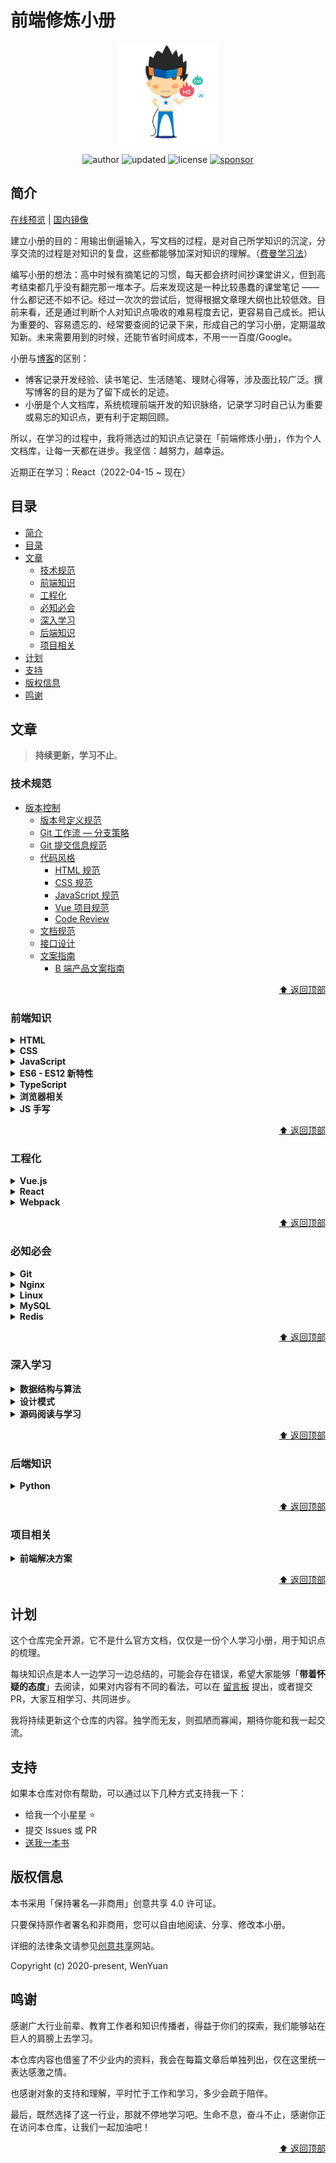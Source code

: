# 前端修炼小册

<p align="center">
  <img src="/docs/.vuepress/public/img/skills.png" alt="fedbook.cn" width="160" height="160">
</p>

<p align="center">
  <img alt="author" src="https://img.shields.io/badge/author-wenyuan-blue.svg?style=flat-square">
  <img alt="updated" src="https://img.shields.io/badge/update-2022.05-blue.svg?style=flat-square">
  <img alt="license" src="https://img.shields.io/badge/license-CC BY NC 4.0-blue.svg?style=flat-square">
  <a href="https://www.wenyuanblog.com/gift.html" target="_blank">
    <img alt="sponsor" src="https://img.shields.io/badge/sponsor-❤-ff69b4.svg?style=flat-square">
  </a>
</p>

## 简介

[在线预览](https://www.fedbook.cn/) | [国内镜像](https://fedbook.gitee.io/)

建立小册的目的：用输出倒逼输入，写文档的过程，是对自己所学知识的沉淀，分享交流的过程是对知识的复盘，这些都能够加深对知识的理解。（[费曼学习法](https://36kr.com/p/1721599983617)）

编写小册的想法：高中时候有摘笔记的习惯，每天都会挤时间抄课堂讲义，但到高考结束都几乎没有翻完那一堆本子。后来发现这是一种比较愚蠢的课堂笔记 —— 什么都记还不如不记。经过一次次的尝试后，觉得根据文章理大纲也比较低效。目前来看，还是通过判断个人对知识点吸收的难易程度去记，更容易自己成长。把认为重要的、容易遗忘的、经常要查阅的记录下来，形成自己的学习小册，定期温故知新。未来需要用到的时候，还能节省时间成本，不用一一百度/Google。

小册与[博客](https://www.wenyuanblog.com/)的区别：

* 博客记录开发经验、读书笔记、生活随笔、理财心得等，涉及面比较广泛。撰写博客的目的是为了留下成长的足迹。
* 小册是个人文档库，系统梳理前端开发的知识脉络，记录学习时自己认为重要或易忘的知识点，更有利于定期回顾。

所以，在学习的过程中，我将筛选过的知识点记录在「前端修炼小册」，作为个人文档库，让每一天都在进步。我坚信：越努力，越幸运。

近期正在学习：React（2022-04-15 ~ 现在）

## 目录

- [简介](#简介)
- [目录](#目录)
- [文章](#文章)
  - [技术规范](#技术规范)
  - [前端知识](#前端知识)
  - [工程化](#工程化)
  - [必知必会](#必知必会)
  - [深入学习](#深入学习)
  - [后端知识](#后端知识)
  - [项目相关](#项目相关)
- [计划](#计划)
- [支持](#支持)
- [版权信息](#版权信息)
- [鸣谢](#鸣谢)

## 文章

> **持续更新，学习不止**。

### 技术规范

- [版本控制](https://fedbook.cn/style-guide/version-control/)
  - [版本号定义规范](https://fedbook.cn/style-guide/version-control/version-number/)
  - [Git 工作流 — 分支策略](https://fedbook.cn/style-guide/version-control/git-workflow/)
  - [Git 提交信息规范](https://fedbook.cn/style-guide/version-control/git-commit-message/)
  - [代码风格](https://fedbook.cn/style-guide/program/)
    - [HTML 规范](https://fedbook.cn/style-guide/program/html-spec/)
    - [CSS 规范](https://fedbook.cn/style-guide/program/css-spec/)
    - [JavaScript 规范](https://fedbook.cn/style-guide/program/javascript-spec/)
    - [Vue 项目规范](https://fedbook.cn/style-guide/program/vuejs-spec/)
    - [Code Review](https://fedbook.cn/style-guide/program/code-review/)
  - [文档规范](https://fedbook.cn/style-guide/document/)
  - [接口设计](https://fedbook.cn/style-guide/apis/)
  - [文案指南](https://fedbook.cn/style-guide/product/)
    - [B 端产品文案指南](https://fedbook.cn/style-guide/version-control/tob/)

<p align=right>
  <a href="#目录">⬆️ 返回顶部</a>
</p>

### 前端知识

<details>
<summary><b>HTML</b></summary>

- [HTML 基本结构](https://fedbook.cn/frontend-knowledge/html/html-basic-structure/)
- [语义类标签](https://fedbook.cn/frontend-knowledge/html/semantic-elements/)
- 其它知识点，待后续继续补充

</details>

<details>
<summary><b>CSS</b></summary>

- [CSS 引入方式](https://fedbook.cn/frontend-knowledge/css/ways-to-insert-css/)
- [选择器与样式优先级](https://fedbook.cn/frontend-knowledge/css/selectors-and-selector-priority/)
- [伪元素和伪类](https://fedbook.cn/frontend-knowledge/css/pseudo-elements-and-pseudo-classes/)
- [长度和单位](https://fedbook.cn/frontend-knowledge/css/length-and-units/)
- [盒模型](https://fedbook.cn/frontend-knowledge/css/box-model/)
- [定位（position）](https://fedbook.cn/frontend-knowledge/css/position-property/)
- [浮动（float）](https://fedbook.cn/frontend-knowledge/css/float-property/)
- [BFC](https://fedbook.cn/frontend-knowledge/css/bfc/)
- [经典布局](https://fedbook.cn/frontend-knowledge/css/layout/)
- [Flexbox 布局](https://fedbook.cn/frontend-knowledge/css/flexbox/)
- [Grid 布局](https://fedbook.cn/frontend-knowledge/css/grid/)
- 其它知识点，待后续继续补充

</details>

<details>
<summary><b>JavaScript</b></summary>

- **JavaScript 核心**
- [数据类型](https://fedbook.cn/frontend-knowledge/javascript/data-types/)
- [栈空间和堆空间](https://fedbook.cn/frontend-knowledge/javascript/stack-and-heap/)
- [执行上下文和调用栈](https://fedbook.cn/frontend-knowledge/javascript/execution-context/)
- [作用域](https://fedbook.cn/frontend-knowledge/javascript/scope/)
- [闭包](https://fedbook.cn/frontend-knowledge/javascript/closure/)
- [this 指向](https://fedbook.cn/frontend-knowledge/javascript/this-keyword/)
- [原型与原型链](https://fedbook.cn/frontend-knowledge/javascript/prototype-and-prototype-chain/)
- [垃圾回收](https://fedbook.cn/frontend-knowledge/javascript/gc/)
- [同步与异步](https://fedbook.cn/frontend-knowledge/javascript/sync-and-async/)
- [事件循环机制](https://fedbook.cn/frontend-knowledge/javascript/event-loop/)
- [浅克隆与深克隆](https://fedbook.cn/frontend-knowledge/javascript/shallow-clone-and-deep-clone/)
- [高阶函数](https://fedbook.cn/frontend-knowledge/javascript/higher-order-function/)
- **JavaScript 专题**
- [数组遍历的几种方式](https://fedbook.cn/frontend-knowledge/javascript/array-iteration/)
- [对象遍历的几种方式](https://fedbook.cn/frontend-knowledge/javascript/object-iteration/)
- [继承的八种方式](https://fedbook.cn/frontend-knowledge/javascript/inheritance/)
- [声明函数的六种方式](https://fedbook.cn/frontend-knowledge/javascript/function-declare/)
- [调用函数的四种方式](https://fedbook.cn/frontend-knowledge/javascript/function-invocation/)
- 其它知识点，待后续继续补充

</details>

<details>
<summary><b>ES6 - ES12 新特性</b></summary>

- [ECMAScript2015(ES6)](https://fedbook.cn/frontend-knowledge/es6-and-beyond/es6-let-const/)
- [ECMAScript2016(ES7)](https://fedbook.cn/frontend-knowledge/es6-and-beyond/es7-array/)
- [ECMAScript2017(ES8)](https://fedbook.cn/frontend-knowledge/es6-and-beyond/es8-async-await/)
- [ECMAScript2018(ES9)](https://fedbook.cn/frontend-knowledge/es6-and-beyond/es9-for-await-of/)
- [ECMAScript2019(ES10)](https://fedbook.cn/frontend-knowledge/es6-and-beyond/es10-object/)
- [ECMAScript2020(ES11)](https://fedbook.cn/frontend-knowledge/es6-and-beyond/es11-string/)
- [ECMAScript2021(ES12)](https://fedbook.cn/frontend-knowledge/es6-and-beyond/es12-string/)

</details>

<details>
<summary><b>TypeScript</b></summary>

- **TypeScript 基础**
- [基础类型](https://fedbook.cn/frontend-knowledge/typescript/basic-types/)
- [字面量类型](https://fedbook.cn/frontend-knowledge/typescript/literal/)
- [函数](https://fedbook.cn/frontend-knowledge/typescript/function/)
- [类](https://fedbook.cn/frontend-knowledge/typescript/class/)
- [接口类型与类型别名](https://fedbook.cn/frontend-knowledge/typescript/interface-and-type/)
- [联合类型与交叉类型](https://fedbook.cn/frontend-knowledge/typescript/union-and-intersection/)
- [枚举](https://fedbook.cn/frontend-knowledge/typescript/enum/)
- [泛型](https://fedbook.cn/frontend-knowledge/typescript/generics/)
- **TypeScript 进阶**
- [类型守卫](https://fedbook.cn/frontend-knowledge/typescript/type-guard/)

</details>

<details>
<summary><b>浏览器相关</b></summary>

- **浏览器工作原理**
- [浏览器宏观认识](https://fedbook.cn/frontend-knowledge/browser/browser-macro-knowledge/)
- [浏览器内核与 JavaScript 引擎](https://fedbook.cn/frontend-knowledge/browser/kernel-and-javascript-engine/)
- [渲染引擎的工作原理](https://fedbook.cn/frontend-knowledge/browser/execution-details-of-rendering-process/)
- [V8 引擎的工作原理](https://fedbook.cn/frontend-knowledge/browser/execution-details-of-v8-engine/)
- **浏览器安全**
- [同源策略](https://fedbook.cn/frontend-knowledge/browser/same-origin-policy/)
- [跨站脚本攻击（XSS）](https://fedbook.cn/frontend-knowledge/browser/xss/)
- [CSRF 攻击](https://fedbook.cn/frontend-knowledge/browser/csrf/)
- [网络安全协议（HTTPS）](https://fedbook.cn/frontend-knowledge/browser/https/)

</details>

<details>
<summary><b>JS 手写</b></summary>

- **简单手写：函数**
- [实现防抖函数（debounce）](https://fedbook.cn/frontend-knowledge/javascript-handwritten/实现防抖函数-debounce/)
- [实现节流函数（throttle）](https://fedbook.cn/frontend-knowledge/javascript-handwritten/实现节流函数-throttle/)
- [实现浅克隆（shallowClone）](https://fedbook.cn/frontend-knowledge/javascript-handwritten/实现浅克隆-shallow-clone/)
- [实现深克隆（deepClone）](https://fedbook.cn/frontend-knowledge/javascript-handwritten/实现深克隆-deep-clone/)
- [实现 instanceof 运算符](https://fedbook.cn/frontend-knowledge/javascript-handwritten/实现instanceof运算符/)
- [实现 Object.create 方法](https://fedbook.cn/frontend-knowledge/javascript-handwritten/实现object-create方法/)
- [实现 new 运算符](https://fedbook.cn/frontend-knowledge/javascript-handwritten/实现new运算符/)
- [实现 call 方法](https://fedbook.cn/frontend-knowledge/javascript-handwritten/实现call方法/)
- [实现 apply 方法](https://fedbook.cn/frontend-knowledge/javascript-handwritten/实现apply方法/)
- [实现 bind 方法](https://fedbook.cn/frontend-knowledge/javascript-handwritten/实现bind方法/)
- 其它知识点，待后续继续补充
- **复杂手写：类库**
- [实现符合 Promises/A+ 规范的 Promise](https://fedbook.cn/frontend-knowledge/javascript-handwritten/my-promise/)
- 其它知识点，待后续继续补充

</details>

<p align=right>
  <a href="#目录">⬆️ 返回顶部</a>
</p>

### 工程化

<details>
<summary><b>Vue.js</b></summary>

- [基础用法要点](https://fedbook.cn/frontend-engineering/vuejs/basic-use/)
- [高级用法特性](https://fedbook.cn/frontend-engineering/vuejs/advanced-use/)
- [响应式原理](https://fedbook.cn/frontend-engineering/vuejs/reactive-data/)
- [虚拟 DOM 与 diff 算法](https://fedbook.cn/frontend-engineering/vuejs/virtual-dom-and-diff/)
- [模板编译](https://fedbook.cn/frontend-engineering/vuejs/template-compile/)
- [组件渲染与更新](https://fedbook.cn/frontend-engineering/vuejs/component-render-and-update/)
- [前端路由原理](https://fedbook.cn/frontend-engineering/vuejs/vue-router/)

</details>

<details>
<summary><b>React</b></summary>

- **React 基础** 
- [React JSX](https://fedbook.cn/frontend-engineering/react/react-jsx/)
- [React Hooks（内置）](https://fedbook.cn/frontend-engineering/react/react-internal-hooks/)
- [React Hooks（自定义）](https://fedbook.cn/frontend-engineering/react/react-custom-hooks/)
- [函数组件设计模式](https://fedbook.cn/frontend-engineering/react/function-component-design-patterns/)
- [React 表单知识点](https://fedbook.cn/frontend-engineering/react/form/)
- 近期在学习，每日更新

</details>

<details>
<summary><b>Webpack</b></summary>

- [核心概念](https://fedbook.cn/frontend-engineering/webpack/core-concept/)
- [基本配置](https://fedbook.cn/frontend-engineering/webpack/basic-config/)
- [高级配置](https://fedbook.cn/frontend-engineering/webpack/advanced-config/)
- [性能优化 - 构建速度](https://fedbook.cn/frontend-engineering/webpack/performance-optimization-in-build/)
- [性能优化 - 产出代码](https://fedbook.cn/frontend-engineering/webpack/performance-optimization-in-output/)
- [最佳实践 - 通用模板](https://fedbook.cn/frontend-engineering/webpack/generic-template/)

</details>

<p align=right>
  <a href="#目录">⬆️ 返回顶部</a>
</p>

### 必知必会

<details>
<summary><b>Git</b></summary>

- **Git 知识整理**
- [常用命令清单](https://fedbook.cn/basic-skills/git/common-command-manual/)
- [git rebase 的两种用法](https://fedbook.cn/basic-skills/git/git-rebase/)
- [配置密钥实现免密操作](https://fedbook.cn/basic-skills/git/add-ssh-key/)
- **Git 常见问题**
- [clone 速度过慢影响效率](https://fedbook.cn/basic-skills/git/solution-to-clone-too-slow/)
- [修改 commit 信息](https://fedbook.cn/basic-skills/git/solution-to-commit-info-mistake/)
- [已 commit 未 push，想修改代码](https://fedbook.cn/basic-skills/git/solution-to-last-commit-code-mistake/)
- [已 commit 未 push，漏提交文件](https://fedbook.cn/basic-skills/git/solution-to-missed-file-in-last-commit/)
- [刚刚的 commit 有误，想要撤回](https://fedbook.cn/basic-skills/git/solution-to-withdraw-last-commit/)
- [刚刚的 push 有误，想要撤回](https://fedbook.cn/basic-skills/git/solution-to-withdraw-last-push/)
- [pull 时发现代码冲突，如何解决](https://fedbook.cn/basic-skills/git/solution-to-code-conflict/)
- [如何修改历史 commits 中的用户名和邮箱](https://fedbook.cn/basic-skills/git/solution-to-change-name-and-email-in-history-commits/)
- [如何迁移仓库并保留 commits 记录](https://fedbook.cn/basic-skills/git/solution-to-migrate-repository-without-losing-history-commits/)
- [如何参与开源项目 - 提交 PR 与更新 Fork 分支](https://fedbook.cn/basic-skills/git/solution-to-participate-in-open-source-projects/)
- [如何使用 GitFlow 工作流进行团队协作](https://fedbook.cn/basic-skills/git/solution-to-gitflow/)

</details>

<details>
<summary><b>Nginx</b></summary>

- **Nginx 基础知识**
- [正向代理与反向代理](https://fedbook.cn/basic-skills/nginx/forward-proxy-and-reverse-proxy/)
- [负载均衡](https://fedbook.cn/basic-skills/nginx/load-balancing/)
- **Nginx 用法整理**
- [Nginx 的安装](https://fedbook.cn/basic-skills/nginx/installation-of-nginx/)
- [Nginx 的卸载](https://fedbook.cn/basic-skills/nginx/uninstallation-of-nginx/)
- [Nginx 常用命令](https://fedbook.cn/basic-skills/nginx/common-commands/)
- [Nginx 设置开机自启](https://fedbook.cn/basic-skills/nginx/set-auto-start-after-server-reboot/)
- [Nginx 配置文件详解](https://fedbook.cn/basic-skills/nginx/config-file-params-explanation/)
- [Nginx 配置文件模板](https://fedbook.cn/basic-skills/nginx/config-file-generic-template/)
- [Nginx 安全访问控制](https://fedbook.cn/basic-skills/nginx/ngx-http-access-module/)
- [Nginx 文件列表功能](https://fedbook.cn/basic-skills/nginx/ngx-http-autoindex-module/)
- [Nginx 页面安全认证](https://fedbook.cn/basic-skills/nginx/ngx-http-auth-basic-module/)
- [Nginx 部署 Https 安全认证](https://fedbook.cn/basic-skills/nginx/deploy-https-security-auth/)
- [Nginx 限流常用模块](https://fedbook.cn/basic-skills/nginx/traffic-limiting-modules/)
- **Nginx 部署方案**
- [Nginx 部署前后端分离项目](https://fedbook.cn/basic-skills/nginx/practice-in-front-end-separation-project/)
- 其它知识点，待后续继续补充

</details>

<details>
<summary><b>Linux</b></summary>

- **Linux 基础知识**
- [常用命令](https://fedbook.cn/basic-skills/linux/common-commands/)
- **Linux 常见问题**
- [vim 中文乱码问题](https://fedbook.cn/basic-skills/linux/solution-to-vim-encoding/)

</details>

<details>
<summary><b>MySQL</b></summary>

- **MySQL 基础知识**
- [MySQL 数据类型](https://fedbook.cn/basic-skills/mysql/data-types/)
- [MySQL 主键和自增 ID](https://fedbook.cn/basic-skills/mysql/primary-key-and-increment-id/)
- **MySQL 日常运维**
- [MySQL 的安装与卸载](https://fedbook.cn/basic-skills/mysql/installation-of-mysql/)
- [MySQL 常用命令](https://fedbook.cn/basic-skills/mysql/common-commands/)
- [MySQL 数据库设计规范](https://fedbook.cn/basic-skills/mysql/db-design-spec/)
- 其它知识点，待后续继续补充

</details>

<details>
<summary><b>Redis</b></summary>

- **Redis 基础知识**
- [Redis 数据类型](https://fedbook.cn/basic-skills/redis/data-types/)
- [Redis 缓存三大问题](https://fedbook.cn/basic-skills/redis/three-cache-problems/)

</details>

<p align=right>
  <a href="#目录">⬆️ 返回顶部</a>
</p>

### 深入学习

<details>
<summary><b>数据结构与算法</b></summary>

- [复杂度分析](https://fedbook.cn/in-depth-learning/algorithm/complexity-analysis/)
- [数据结构之数组](https://fedbook.cn/in-depth-learning/algorithm/array/)
- [数据结构之链表](https://fedbook.cn/in-depth-learning/algorithm/linked-list/)
- 学习计划调整，延后学习

</details>

<details>
<summary><b>设计模式</b></summary>

- **前置知识**
- [设计原则](https://fedbook.cn/in-depth-learning/design-patterns/5-principles/)
- [设计模式简介](https://fedbook.cn/in-depth-learning/design-patterns/23-patterns/)
- [UML 类图](https://fedbook.cn/in-depth-learning/design-patterns/uml-class-diagram/)
- **创建型模式**
- [工厂模式](https://fedbook.cn/in-depth-learning/design-patterns/factory-pattern/)
- [抽象工厂模式](https://fedbook.cn/in-depth-learning/design-patterns/abstract-factory-pattern/)
- [建造者模式](https://fedbook.cn/in-depth-learning/design-patterns/builder-pattern/)
- [单例模式](https://fedbook.cn/in-depth-learning/design-patterns/singleton-pattern/)
- [原型模式(前端不常用)](https://fedbook.cn/in-depth-learning/design-patterns/prototype-pattern/)
- **结构型模式**
- [适配器模式](https://fedbook.cn/in-depth-learning/design-patterns/adapter-pattern/)
- [装饰器模式](https://fedbook.cn/in-depth-learning/design-patterns/decorator-pattern/)
- [代理模式](https://fedbook.cn/in-depth-learning/design-patterns/proxy-pattern/)
- [外观模式](https://fedbook.cn/in-depth-learning/design-patterns/facade-pattern/)
- [桥接模式(前端不常用)](https://fedbook.cn/in-depth-learning/design-patterns/bridge-pattern/)
- [组合模式(前端不常用)](https://fedbook.cn/in-depth-learning/design-patterns/composite-pattern/)
- [享元模式(前端不常用)](https://fedbook.cn/in-depth-learning/design-patterns/flyweight-pattern/)
- **行为型模式**
- [观察者模式](https://fedbook.cn/in-depth-learning/design-patterns/observer-pattern/)
- [迭代器模式](https://fedbook.cn/in-depth-learning/design-patterns/iterator-pattern/)
- [状态模式](https://fedbook.cn/in-depth-learning/design-patterns/state-pattern/)
- [策略模式(前端不常用)](https://fedbook.cn/in-depth-learning/design-patterns/strategy-pattern/)
- [模板方法模式(前端不常用)](https://fedbook.cn/in-depth-learning/design-patterns/template-method-pattern/)
- [职责链模式(前端不常用)](https://fedbook.cn/in-depth-learning/design-patterns/chain-of-responsibility-pattern/)
- [命令模式(前端不常用)](https://fedbook.cn/in-depth-learning/design-patterns/command-pattern/)
- [备忘录模式(前端不常用)](https://fedbook.cn/in-depth-learning/design-patterns/memento-pattern/)
- [中介者模式(前端不常用)](https://fedbook.cn/in-depth-learning/design-patterns/mediator-pattern/)
- [访问者模式和解释器模式(不常用)](https://fedbook.cn/in-depth-learning/design-patterns/visitor-pattern-and-interpreter-pattern/)

</details>

<details>
<summary><b>源码阅读与学习</b></summary>

- [Vue3 源码中的基础工具函数](https://fedbook.cn/in-depth-learning/source-code/vue3-utils/)
- 抽空学习，不占用主学习进程

</details>

<p align=right>
  <a href="#目录">⬆️ 返回顶部</a>
</p>

### 后端知识

<details>
<summary><b>Python</b></summary>

- **Python 基础**
- [编译器与解释器](https://fedbook.cn/backend-knowledge/python/compiler-and-interpreter/)
- [语法规范](https://fedbook.cn/backend-knowledge/python/grammar/)
- [变量与常量](https://fedbook.cn/backend-knowledge/python/variables-and-constants/)
- [数据类型](https://fedbook.cn/backend-knowledge/python/data-types/)
- [函数参数](https://fedbook.cn/backend-knowledge/python/function-params/)
- [函数装饰器](https://fedbook.cn/backend-knowledge/python/function-decorators/)
- [面向对象编程](https://fedbook.cn/backend-knowledge/python/oop/)
- [类和实例](https://fedbook.cn/backend-knowledge/python/class-and-instance/)
- [类的继承](https://fedbook.cn/backend-knowledge/python/class-inheritance/)
- [类成员保护](https://fedbook.cn/backend-knowledge/python/class-access-modifiers/)
- **Python 模块**
- [使用 xlrd 处理旧版本 Excel](https://fedbook.cn/backend-knowledge/python/python-lib-xlrd/)
- [使用 openpyxl 处理新版本 Excel](https://fedbook.cn/backend-knowledge/python/python-lib-openpyxl/)
- [使用 smtplib 发送电子邮件](https://fedbook.cn/backend-knowledge/python/python-lib-smtplib/)
- [使用 subprocess 执行 cmd](https://fedbook.cn/backend-knowledge/python/python-lib-subprocess/)
- [使用 telnetlib 执行 Telnet](https://fedbook.cn/backend-knowledge/python/python-lib-telnetlib/)
- [使用 Paramiko 执行 SSH](https://fedbook.cn/backend-knowledge/python/python-lib-paramiko/)
- [使用 Fabric 执行 SSH](https://fedbook.cn/backend-knowledge/python/python-lib-fabric/)
- 其它知识点，待后续继续补充

</details>

<p align=right>
  <a href="#目录">⬆️ 返回顶部</a>
</p>

### 项目相关

<details>
<summary><b>前端解决方案</b></summary>

- [前端登录方案总结](https://fedbook.cn/project/solutions/login/)
- [大文件分片上传和断点续传](https://fedbook.cn/project/solutions/file-upload/)

</details>

<p align=right>
  <a href="#目录">⬆️ 返回顶部</a>
</p>

## 计划

这个仓库完全开源，它不是什么官方文档，仅仅是一份个人学习小册，用于知识点的梳理。

每块知识点是本人一边学习一边总结的，可能会存在错误，希望大家能够「**带着怀疑的态度**」去阅读，如果对内容有不同的看法，可以在 [留言板](https://github.com/wenyuan/fedbook/issues/new?title=【讨论】此处填写文章标题&body=-%20文章标题：%0A-%20文章链接：%0A-%20我的疑问/观点：%0A-%20推荐资料： "留言版") 提出，或者提交 PR，大家互相学习、共同进步。

我将持续更新这个仓库的内容。独学而无友，则孤陋而寡闻，期待你能和我一起交流。

## 支持

如果本仓库对你有帮助，可以通过以下几种方式支持我一下：

* 给我一个小星星 ⭐️
* 提交 Issues 或 PR
* [送我一本书](https://www.wenyuanblog.com/gift.html)

## 版权信息

本书采用「保持署名—非商用」创意共享 4.0 许可证。

只要保持原作者署名和非商用，您可以自由地阅读、分享、修改本小册。

详细的法律条文请参见[创意共享](http://creativecommons.org/licenses/by-nc/4.0/)网站。

Copyright (c) 2020-present, WenYuan

## 鸣谢

感谢广大行业前辈、教育工作者和知识传播者，得益于你们的探索，我们能够站在巨人的肩膀上去学习。

本仓库内容也借鉴了不少业内的资料，我会在每篇文章后单独列出，仅在这里统一表达感激之情。

也感谢对象的支持和理解，平时忙于工作和学习，多少会疏于陪伴。

最后，既然选择了这一行业，那就不停地学习吧。生命不息，奋斗不止，感谢你正在访问本仓库，让我们一起加油吧！

<p align=right>
  <a href="#目录">⬆️ 返回顶部</a>
</p>
